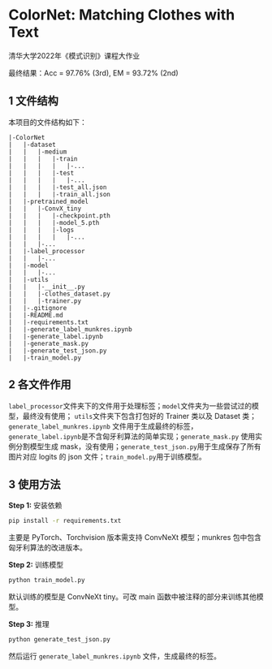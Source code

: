 # ColorNet: Matching Clothes with Text

清华大学2022年《模式识别》课程大作业

最终结果：Acc = 97.76% (3rd), EM = 93.72% (2nd)

## 1 文件结构

本项目的文件结构如下：

```
|-ColorNet
|   |-dataset
|   |   |-medium
|   |   |   |-train
|   |   |   |   |-...
|   |   |   |-test
|   |   |   |   |-...
|   |   |   |-test_all.json
|   |   |   |-train_all.json
|   |-pretrained_model
|   |   |-ConvX_tiny
|   |   |   |-checkpoint.pth
|   |   |   |-model_5.pth
|   |   |   |-logs
|   |   |   |   |-...
|   |   |-...
|   |-label_processor
|   |   |-...
|   |-model
|   |   |-...
|   |-utils
|   |   |-__init__.py
|   |   |-clothes_dataset.py
|   |   |-trainer.py
|   |-.gitignore
|   |-README.md
|   |-requirements.txt
|   |-generate_label_munkres.ipynb
|   |-generate_label.ipynb
|   |-generate_mask.py
|   |-generate_test_json.py
|   |-train_model.py
```

## 2 各文件作用

`label_processor`文件夹下的文件用于处理标签；`model`文件夹为一些尝试过的模型，最终没有使用；
`utils`文件夹下包含打包好的 Trainer 类以及 Dataset 类；`generate_label_munkres.ipynb`
文件用于生成最终的标签，`generate_label.ipynb`是不含匈牙利算法的简单实现；`generate_mask.py`
使用实例分割模型生成 mask，没有使用；`generate_test_json.py`用于生成保存了所有图片对应 logits
的 json 文件；`train_model.py`用于训练模型。

## 3 使用方法

**Step 1:** 安装依赖

``` bash
pip install -r requirements.txt
```

主要是 PyTorch、Torchvision 版本需支持 ConvNeXt 模型；munkres 包中包含匈牙利算法的改进版本。

**Step 2:** 训练模型

``` bash
python train_model.py
```

默认训练的模型是 ConvNeXt tiny。可改 main 函数中被注释的部分来训练其他模型。

**Step 3:** 推理

``` bash
python generate_test_json.py
```

然后运行 `generate_label_munkres.ipynb` 文件，生成最终的标签。

